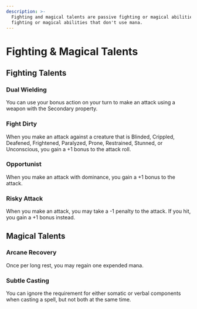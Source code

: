 ```yaml
---
description: >-
  Fighting and magical talents are passive fighting or magical abilities, or
  fighting or magical abilities that don't use mana.
---
```


# Fighting & Magical Talents

## Fighting Talents

### Dual Wielding

You can use your bonus action on your turn to make an attack using a weapon with the Secondary property.

### Fight Dirty

When you make an attack against a creature that is Blinded, Crippled, Deafened, Frightened, Paralyzed, Prone, Restrained, Stunned, or Unconscious, you gain a +1 bonus to the attack roll.

### Opportunist

When you make an attack with dominance, you gain a +1 bonus to the attack.

### Risky Attack

When you make an attack, you may take a -1 penalty to the attack. If you hit, you gain a +1 bonus instead.

## Magical Talents

### Arcane Recovery

Once per long rest, you may regain one expended mana.

### Subtle Casting

You can ignore the requirement for either somatic or verbal components when casting a spell, but not both at the same time.

